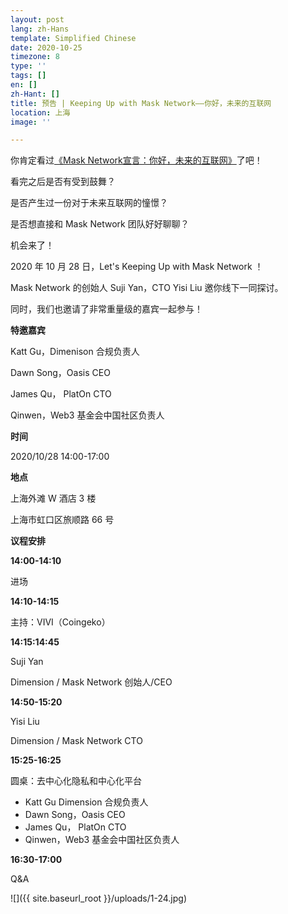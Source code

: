```yaml
---
layout: post
lang: zh-Hans
template: Simplified Chinese
date: 2020-10-25
timezone: 8
type: ''
tags: []
en: []
zh-Hant: []
title: 预告 | Keeping Up with Mask Network——你好，未来的互联网
location: 上海
image: ''

---
```

你肯定看过[《Mask Network宣言：你好，未来的互联网》](http://mp.weixin.qq.com/s?__biz=MzU4OTkwNDYzMw==&mid=2247485996&idx=1&sn=d59bf78d1f8611410092782ecfa63dc7&chksm=fdc725bacab0acac90dd5a09dbf86d9fba8c268a65ba010e1d5e4209600d2e3de4c44180cca1&scene=21#wechat_redirect)了吧！

看完之后是否有受到鼓舞？

是否产生过一份对于未来互联网的憧憬？

是否想直接和 Mask Network 团队好好聊聊？

机会来了！

2020 年 10 月 28 日，Let's Keeping Up with Mask Network ！

Mask Network 的创始人 Suji Yan，CTO Yisi Liu 邀你线下一同探讨。

同时，我们也邀请了非常重量级的嘉宾一起参与！

**特邀嘉宾**

Katt Gu，Dimenison 合规负责人

Dawn Song，Oasis CEO

James Qu， PlatOn CTO

Qinwen，Web3 基金会中国社区负责人

**时间**

2020/10/28 14:00-17:00

**地点**

上海外滩 W 酒店 3 楼

上海市虹口区旅顺路 66 号

**议程安排**

**14:00-14:10**

进场

**14:10-14:15**

主持：VIVI（Coingeko）

**14:15:14:45**

Suji Yan

Dimension / Mask Network 创始人/CEO

**14:50-15:20**

Yisi Liu

Dimension / Mask Network CTO

**15:25-16:25**

圆桌：去中心化隐私和中心化平台

* Katt Gu Dimension 合规负责人
* Dawn Song，Oasis CEO
* James Qu， PlatOn CTO
* Qinwen，Web3 基金会中国社区负责人

**16:30-17:00**

Q&A

![]({{ site.baseurl_root }}/uploads/1-24.jpg)